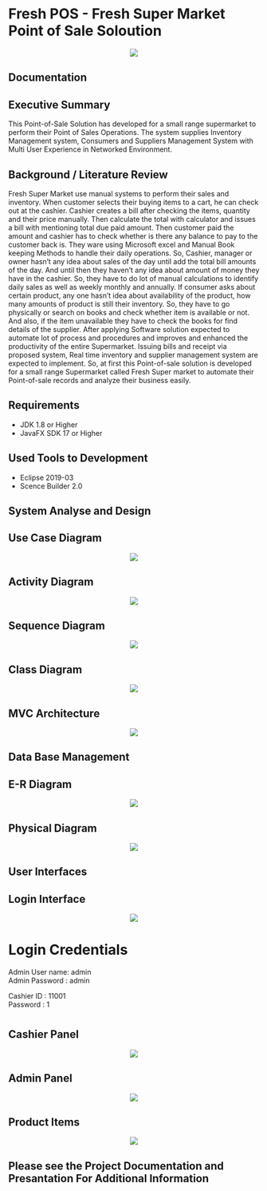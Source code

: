 # Fresh POS - Fresh Super Market Point of Sale Soloution
<p align="center">
<img src="https://github.com/asela224/Fresh-Super-Market-Point-Of-Sale-Fresh-POS/blob/main/bin/images/poslogorect.png" />
</p>

## Documentation


## Executive Summary

This Point-of-Sale Solution has developed for a small range supermarket to perform their Point of Sales Operations. 
The system supplies Inventory Management system, Consumers and Suppliers Management System with Multi User Experience in Networked Environment. 


## Background / Literature Review

Fresh Super Market use manual systems to perform their sales and inventory. When customer selects their buying items to a cart, he can check out at the cashier. 
Cashier creates a bill after checking the items, quantity and their price manually. Then calculate the total with calculator and issues a bill with mentioning total due paid amount. Then customer paid the amount and cashier has to check whether is there any balance to pay to the customer back is. 
They ware using Microsoft excel and Manual Book keeping Methods to handle their daily operations. 
So, Cashier, manager or owner hasn’t any idea about sales of the day until add the total bill amounts of the day. 
And until then they haven’t any idea about amount of money they have in the cashier. So, they have to do lot of manual calculations to identify daily sales as well as weekly monthly and annually. 
If consumer asks about certain product, any one hasn’t idea about availability of the product, how many amounts of product is still their inventory. So, they have to go physically or search on books and check whether item is available or not. And also, if the item unavailable they have to check the books for find details of the supplier. 
After applying Software solution expected to automate lot of process and procedures and improves and enhanced the productivity of the entire Supermarket. Issuing bills and receipt via proposed system, Real time inventory and supplier management system are expected to implement. 
So, at first this Point-of-sale solution is developed for a small range Supermarket   called Fresh Super market to automate their Point-of-sale records and analyze their business easily. 





## Requirements

- JDK 1.8 or Higher
- JavaFX SDK 17 or Higher

## Used Tools to Development
 - Eclipse 2019-03
 - Scence Builder 2.0

## System Analyse and Design 

## Use Case Diagram 
<p align="center">
<img src="https://github.com/asela224/Fresh-Super-Market-Point-Of-Sale-Fresh-POS/blob/main/Diagrams/Usecase.png" />
</p>

## Activity Diagram 
<p align="center">
<img src="https://github.com/asela224/Fresh-Super-Market-Point-Of-Sale-Fresh-POS/blob/main/Diagrams/Activity.png" />
</p>

## Sequence Diagram 
<p align="center">
<img src="https://github.com/asela224/Fresh-Super-Market-Point-Of-Sale-Fresh-POS/blob/main/Diagrams/Sequence.png" />
</p>

## Class Diagram 
<p align="center">
<img src="https://github.com/asela224/Fresh-Super-Market-Point-Of-Sale-Fresh-POS/blob/main/Diagrams/class.png" />
</p>

## MVC Architecture
<p align="center">
<img src="https://github.com/asela224/Fresh-Super-Market-Point-Of-Sale-Fresh-POS/blob/main/Diagrams/MVC.png" />
</p>






## Data Base Management




## E-R Diagram
<p align="center">
<img src="https://github.com/asela224/Fresh-Super-Market-Point-Of-Sale-Fresh-POS/blob/main/ER%20Diagram%20final.png" />
</p>

## Physical Diagram
<p align="center">
<img src="https://github.com/asela224/Fresh-Super-Market-Point-Of-Sale-Fresh-POS/blob/main/Database%20Diagram%20Php%20my%20admin%20View.png" />
</p>






## User Interfaces

## Login Interface
<p align="center">
<img src="https://github.com/asela224/Fresh-Super-Market-Point-Of-Sale-Fresh-POS/blob/main/UI/1.%20login.png" />
</p>

# Login Credentials
Admin User name: admin </br> 
Admin Password : admin</br> 

 Cashier ID : 11001</br> 
 Password   : 1</br> 
#

## Cashier Panel
<p align="center">
<img src="https://github.com/asela224/Fresh-Super-Market-Point-Of-Sale-Fresh-POS/blob/main/UI/Cashier%20Interface%20Design.png" />
</p>




## Admin Panel
<p align="center">
<img src="https://github.com/asela224/Fresh-Super-Market-Point-Of-Sale-Fresh-POS/blob/main/UI/2.%20admin%20panel%20.png" />
</p>



## Product Items
<p align="center">
<img src="https://github.com/asela224/Fresh-Super-Market-Point-Of-Sale-Fresh-POS/blob/main/UI/admin%20panel%20after%20data.png" />
</p>




## Please see the Project Documentation and Presantation For Additional Information

